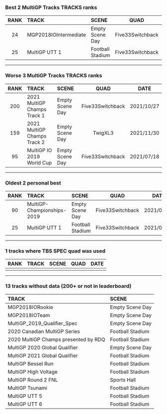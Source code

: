 ### Best 2 MultiGP Tracks TRACKS ranks
|RANK|TRACK|SCENE|QUAD|DATE|
|:---:|:---|:---|:---:|:---:|
|24|MGP2018IOIntermediate|Empty Scene Day|Five33Switchback|2021/07/24|
|25|MultiGP UTT 1|Football Stadium|Five33Switchback|2021/04/14|
---
### Worse 3 MultiGP Tracks TRACKS ranks
|RANK|TRACK|SCENE|QUAD|DATE|
|:---:|:---|:---|:---:|:---:|
|200|2021 MultiGP Champs Track 1|Empty Scene Day|Five33Switchback|2021/10/27|
|159|2021 MultiGP Champs Track 2|Empty Scene Day|TwigXL3|2021/11/30|
|95|MultiGP IO 2019 World Cup|Empty Scene Day|Five33Switchback|2021/07/18|
---
### Oldest 2 personal best
|RANK|TRACK|SCENE|QUAD|DATE|
|:---:|:---|:---|:---:|:---:|
|90|MultiGP-Championships-2019|Empty Scene Day|Five33Switchback|2021/03/03|
|25|MultiGP UTT 1|Football Stadium|Five33Switchback|2021/04/14|
---
### 1 tracks where TBS SPEC quad was used
|RANK|TRACK|SCENE|QUAD|DATE|
|:---:|:---|:---|:---:|:---:|
||||||
---
### 13 tracks without data (200+ or not in leaderboard)
|TRACK|SCENE|
|:---|:---|
|MGP2018IORookie|Empty Scene Day|
|MGP2018IOTeam|Empty Scene Day|
|MultiGP_2019_Qualifier_Spec|Empty Scene Day|
|2020 Canadian MultiGP Series|Football Stadium|
|2020 MultiGP Champs presented by RDQ|Football Stadium|
|MultiGP 2020 Global Qualifier|Empty Scene Day|
|MultiGP 2021 Global Qualifier|Football Stadium|
|MultiGP Bessel Run|Football Stadium|
|MultiGP High Voltage|Football Stadium|
|MultiGP Round 2 FNL|Sports Hall|
|MultiGP Tsunami|Football Stadium|
|MultiGP UTT 5|Football Stadium|
|MultiGP UTT 6|Football Stadium|
